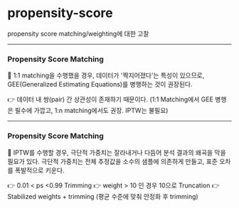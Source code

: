 # propensity-score
propensity score matching/weighting에 대한 고찰

---
### Propensity Score Matching

🧠 1:1 matching을 수행했을 경우, 데이터가 '짝지어졌다'는 특성이 있으므로,
GEE(Generalized Estimating Equations)를 병행하는 것이 권장된다.

👉 데이터 내 쌍(pair) 간 상관성이 존재하기 때문이다.
(1:1 Matching에서 GEE 병행은 필수에 가깝고, 1:n matching에서도 권장. IPTW는 불필요)

---
### Propensity Score Matching

🧠 IPTW를 수행할 경우, 극단적 가중치는 잘라내거나 다듬어 분석 결과의 왜곡을 막을 필요가 있다.
극단적 가중치는 전체 추정값을 소수의 샘플에 의존하게 만들고, 표준 오차를 폭발적으로 키운다.

👉 0.01 < ps <0.99 Trimming
👉 weight > 10 인 경우 10으로 Truncation
👉 Stabilized weights + trimming (평균 수준에 맞춰 안정화 후 trimming)